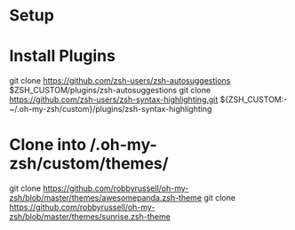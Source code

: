 # Setup

# Install Plugins

git clone https://github.com/zsh-users/zsh-autosuggestions $ZSH_CUSTOM/plugins/zsh-autosuggestions
git clone https://github.com/zsh-users/zsh-syntax-highlighting.git ${ZSH_CUSTOM:-~/.oh-my-zsh/custom}/plugins/zsh-syntax-highlighting

# Clone into /.oh-my-zsh/custom/themes/
git clone https://github.com/robbyrussell/oh-my-zsh/blob/master/themes/awesomepanda.zsh-theme
git clone https://github.com/robbyrussell/oh-my-zsh/blob/master/themes/sunrise.zsh-theme
